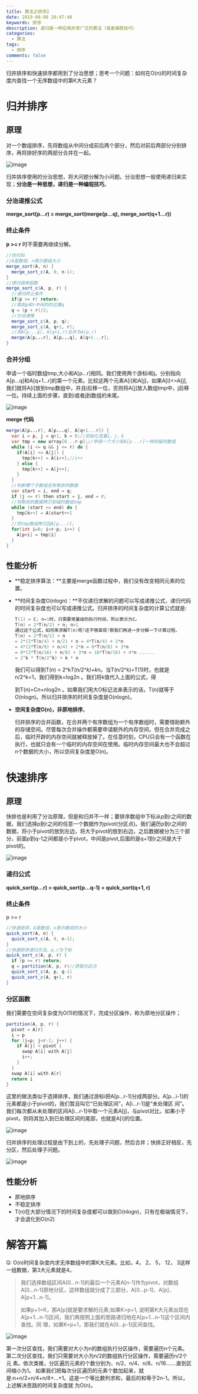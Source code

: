 ```yaml
---
title: 算法之排序2
date: 2019-08-08 20:47:40
keywords: 排序
description: 递归是一种应用非常广泛的算法（或者编程技巧）
categories: 
  - 算法
tags:
  - 排序
comments: false
---
```


归并排序和快速排序都用到了分治思想；思考一个问题：如何在O(n)的时间复杂度内查找一个无序数组中的第K大元素？

# 归并排序

## 原理

对一个数组排序，先将数组从中间分成前后两个部分，然后对前后两部分分别排序，再将排好序的两部分合并在一起。

![image](https://raw.githubusercontent.com/HaviLee/Blog-Images/master/高手/08230935.png)

归并排序使用的分治思想，将大问题分解为小问题。分治思想一般使用递归来实现；**分治是一种思想，递归是一种编程技巧**。

### 分治递推公式

**merge_sort(p…r) = merge_sort(merge(p…q), merge_sort(q+1…r))**

### 终止条件

**p >= r** 时不需要再继续分解。

```java
//伪代码
//A是数组，n表示数组大小
merge_sort(A, n) {
  merge_sort_c(A, 0, n-1);
}
//递归调用函数
merge_sort_c(A, p, r) {
  //递归终止条件
  if(p >= r) return;
  //取到p和r中间的的位置q
  q = (p + r)/2;
  //分治递推
  merge_sort_c(A, p, q);
  merge_sort_c(A, q+1, r);
  //将A(p...q)、A(q+1,r)合并为A(p,r)
  merge(A[p...r], A[p...q], A[q+1...r];
}
```

### 合并分组

申请一个临时数组tmp,大小和A[p…r]相同。我们使用两个游标i和j。分别指向A[p…q]和A[q+1…r]的第一个元素。比较这两个元素A[i]和A[j]，如果A[i]<=A[j],我们就将A[i]放到tmp数组中，并且i后移一位，否则将A[j]放入数组tmp中，j后移一位。持续上面的步骤，直到i或者j到数组的末尾。

![image](https://raw.githubusercontent.com/HaviLee/Blog-Images/master/高手/08231506.png)

**merge 代码**

```java
merge(A[p...r], A[p...q], A[q+1...r]) {
  var i = p, j = q+1, k = 0;//初始化变量i，j，k
  var tmp = new array[0...r-p];//申请一个大小和A[p...r]一样的临时数组
  while (i <= q && j <= r) do {
    if(A[i] <= A[j]) {
      tmp[k++] = A[i++];//i++
    } else {
      tmp[k++] = A[j++];
    }
  }
  //判断哪个子数组还有剩余的数据
  var start = i, end = q;
  if (j <= r) then start = j, end = r;
  //将剩余的数据拷贝到临时数组tmp
  while (start <= end) do {
    tmp[k++] = A[start++]
  }
  //将tmp数组拷贝回A[p...r];
  for(int i=0; i<r-p; i++) {
    A[p+i] = tmp[i]
  }
}
```

## 性能分析

- **稳定排序算法：**主要是merge函数过程中，我们没有改变相同元素的位置。

- **时间复杂度O(nlogn)：**不仅递归求解的问题可以写成递推公式，递归代码的时间复杂度也可以写成递推公式。归并排序的时间复杂度的计算公式就是:

  ```c++
  T(1) = C; n=1时，只需要常量级的执行时间，所以表示为C。
  T(n) = 2*T(n/2) + n; n>1 
  通过这个公式，如何来求解T(n)呢?还不够直观?那我们再进一步分解一下计算过程。
  T(n) = 2*T(n/2) + n
  = 2*(2*T(n/4) + n/2) + n = 4*T(n/4) + 2*n
  = 4*(2*T(n/8) + n/4) + 2*n = 8*T(n/8) + 3*n
  = 8*(2*T(n/16) + n/8) + 3*n = 16*T(n/16) + 4*n ......
  = 2^k * T(n/2^k) + k * n
  ```

  我们可以得到T(n) = 2^k*T(n/2^k)+k*n。当T(n/2^k)=T(1)时，也就是n/2^k=1，我们得到k=log2n 。我们将k值代入上面的公式，得 

  到T(n)=C*n+n*log2n 。如果我们用大O标记法来表示的话，T(n)就等于O(nlogn)。所以归并排序的时间复杂度是O(nlogn)。 

- **空间复杂度O(n)，非原地排序**。

  归并排序的合并函数，在合并两个有序数组为一个有序数组时，需要借助额外的存储空间。尽管每次合并操作都需要申请额外的内存空间，但在合并完成之后，临时开辟的内存空间就被释放掉了。在任意时刻，CPU只会有一个函数在执行，也就只会有一个临时的内存空间在使用。临时内存空间最大也不会超过n个数据的大小，所以空间复杂度是O(n)。

# 快速排序

## 原理

快排也是利用了分治原理，但是和归并不一样；要排序数组中下标从p到r之间的数据，我们选择p到r之间的任意一个数据作为pivot(分区点)。我们遍历p到r之间的数据，将小于pivot的放到左边，将大于pivot的放到右边，之后数据被分为三个部分，前面p到q-1之间都是小于pivot，中间是pivot,后面的是q+1到r之间是大于pivot的。

![image](https://raw.githubusercontent.com/HaviLee/Blog-Images/master/高手/08231624.png)

### 递归公式

**quick_sort(p…r) = quick_sort(p…q-1) + quick_sort(q+1, r)**

### 终止条件

p >= r

```java
//快速排序，A是数组，n表示数组的大小
quick_sort(A, n) {
  quick_sort_c(A, 0, n-1);
}
//快速排序递归方法，p,r为下标
quick_sort_c(A, p, r) {
  if (p >= r) return;
  q = partition(A, p, r)//获取分区点
  quick_sort_c(A, p, q-1)
  quick_sort_c(A, q+1, r)
}
```

### 分区函数

我们需要在空间复杂度为O(1)的情况下，完成分区操作，称为原地分区操作；

```java
partition(A, p, r) {
  pivot = A[r]
  i = p
  for (j=p; j<r-1; j++) {
    if A[j] < pivot {
      swap A[i] with A[j]
      i++;
    }
  }
  swap A[i] with A[r]
  return i
}
```

这里的做法类似于选择排序，我们通过游标i把A[p...r-1]分成两部分。A[p...i-1]的元素都是小于pivot的，我们暂且叫它“已处理区间”，A[i...r-1]是“未处理区
间”。我们每次都从未处理的区间A[i...r-1]中取一个元素A[j]，与pivot对比，如果小于pivot，则将其加入到已处理区间的尾部，也就是A[i]的位置。

![image](https://raw.githubusercontent.com/HaviLee/Blog-Images/master/高手/08231711.png)

归并排序的处理过程是由下到上的，先处理子问题，然后合并；快排正好相反，先分区，然后处理子问题。

![image](https://raw.githubusercontent.com/HaviLee/Blog-Images/master/高手/08231712.png)

## 性能分析

- 原地排序
- 不稳定排序
- T(n)在大部分情况下的时间复杂度都可以做到O(nlogn)，只有在极端情况下，才会退化到O(n2)

# 解答开篇

Q: O(n)时间复杂度内求无序数组中的第K大元素。比如，4， 2， 5， 12， 3这样一组数据，第3大元素就是4。

> 我们选择数组区间A[0...n-1]的最后一个元素A[n-1]作为pivot，对数组A[0...n-1]原地分区，这样数组就分成了三部分，A[0...p-1]、A[p]、A[p+1...n-1]。 
>
> 如果p+1=K，那A[p]就是要求解的元素;如果K>p+1, 说明第K大元素出现在A[p+1...n-1]区间，我们再按照上面的思路递归地在A[p+1...n-1]这个区间内查找。同 理，如果K<p+1，那我们就在A[0...p-1]区间查找。  

![image](https://raw.githubusercontent.com/HaviLee/Blog-Images/master/高手/08231719.png)

第一次分区查找，我们需要对大小为n的数组执行分区操作，需要遍历n个元素。第二次分区查找，我们只需要对大小为n/2的数组执行分区操作，需要遍历n/2个元 素。依次类推，分区遍历元素的个数分别为、n/2、n/4、n/8、n/16.......直到区间缩小为1。 如果我们把每次分区遍历的元素个数加起来，就是:n+n/2+n/4+n/8+...+1。这是一个等比数列求和，最后的和等于2n-1。所以，上述解决思路的时间复杂度就 为O(n)。 

